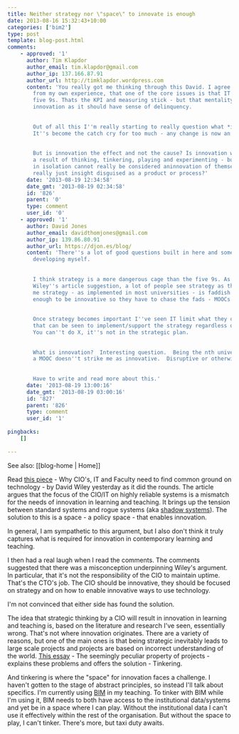 ```yaml
---
title: Neither strategy nor \"space\" to innovate is enough
date: 2013-08-16 15:32:43+10:00
categories: ['bim2']
type: post
template: blog-post.html
comments:
    - approved: '1'
      author: Tim Klapdor
      author_email: tim.klapdor@gmail.com
      author_ip: 137.166.87.91
      author_url: http://timklapdor.wordpress.com
      content: 'You really got me thinking through this David. I agree with Wiley, and
        from my own experience, that one of the core issues is that IT has become the
        five 9s. Thats the KPI and measuring stick - but that mentality is at odds with
        innovation as it should have sense of delinquency.
    
    
        Out of all this I''m really starting to really question what *is* innovation.
        It''s become the catch cry for too much - any change is now an innovation it seems.
    
    
        But is innovation the effect and not the cause? Is innovation what happens as
        a result of thinking, tinkering, playing and experimenting - but those things
        in isolation cannot really be considered aninnovation of themselves? Is innovation
        really just insight disguised as a product or process?'
      date: '2013-08-19 12:34:58'
      date_gmt: '2013-08-19 02:34:58'
      id: '826'
      parent: '0'
      type: comment
      user_id: '0'
    - approved: '1'
      author: David Jones
      author_email: davidthomjones@gmail.com
      author_ip: 139.86.80.91
      author_url: https://djon.es/blog/
      content: 'There''s a lot of good questions built in here and some that I''m still
        developing myself.
    
    
        I think strategy is a more dangerous cage than the five 9s. As the comments on
        Wiley''s article suggestion, a lot of people see strategy as the source of innovation.  For
        me strategy - as implemented in most universities - is faddish.  They don''t know
        enough to be innovative so they have to chase the fads - MOOCs etc.
    
    
        Once strategy becomes important I''ve seen IT limit what they do to something
        that can be seen to implement/support the strategy regardless of the reality.
        You can''t do X, it''s not in the strategic plan.
    
    
        What is innovation?  Interesting question.  Being the nth university to implement
        a MOOC doesn''t strike me as innovative.  Disruptive or otherwise.
    
    
        Have to write and read more about this.'
      date: '2013-08-19 13:00:16'
      date_gmt: '2013-08-19 03:00:16'
      id: '827'
      parent: '826'
      type: comment
      user_id: '1'
    
pingbacks:
    []
    
---
```


See also: [[blog-home | Home]]

Read [this piece](http://www.edtechmagazine.com/higher/article/2013/08/why-cios-it-and-faculty-need-find-common-ground-technology) - Why CIO's, IT and Faculty need to find common ground on technology - by David Wiley yesterday as it did the rounds. The article argues that the focus of the CIO/IT on highly reliable systems is a mismatch for the needs of innovation in learning and teaching. It brings up the tension between standard systems and rogue systems (aka [shadow systems](/blog2/publications/the-rise-and-fall-of-a-shadow-system-lessons-for-enterprise-system-implementation/)). The solution to this is a space - a policy space - that enables innovation.

In general, I am sympathetic to this argument, but I also don't think it truly captures what is required for innovation in contemporary learning and teaching.

I then had a real laugh when I read the comments. The comments suggested that there was a misconception underpinning Wiley's argument. In particular, that it's not the responsibility of the CIO to maintain uptime. That's the CTO's job. The CIO should be innovative, they should be focused on strategy and on how to enable innovative ways to use technology.

I'm not convinced that either side has found the solution.

The idea that strategic thinking by a CIO will result in innovation in learning and teaching is, based on the literature and research I've seen, essentially wrong. That's not where innovation originates. There are a variety of reasons, but one of the main ones is that being strategic inevitably leads to large scale projects and projects are based on incorrect understanding of the world. [This essay](http://www.vergilden.com/essays/2013/5/31/the-seemingly-peculiar-property-of-projects.html) - The seemingly peculiar property of projects - explains these problems and offers the solution - Tinkering.

And tinkering is where the "space" for innovation faces a challenge. I haven't gotten to the stage of abstract principles, so instead I'll talk about specifics. I'm currently using [BIM](/blog2/research/bam-blog-aggregation-management/) in my teaching. To tinker with BIM while I'm using it, BIM needs to both have access to the institutional data/systems and yet be in a space where I can play. Without the institutional data I can't use it effectively within the rest of the organisation. But without the space to play, I can't tinker. There's more, but taxi duty awaits.